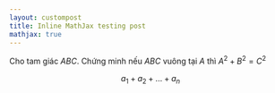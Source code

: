 ```yaml
---
layout: custompost
title: Inline MathJax testing post
mathjax: true
---
```


Cho tam giác $ABC$. Chứng minh nếu $ABC$ vuông tại $A$ thì $A^2+B^2=C^2$

$$a_1+a_2+...+a_n$$
